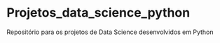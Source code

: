 # Projetos_data_science_python
Repositório para os projetos de Data Science desenvolvidos em Python
